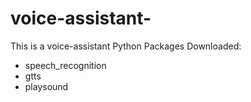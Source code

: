 # voice-assistant-
This is a voice-assistant 
Python Packages Downloaded:  
- speech_recognition
- gtts
- playsound
